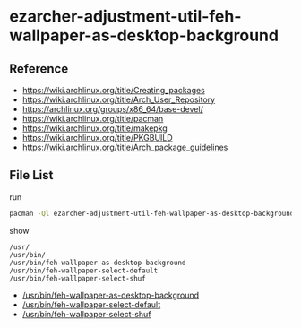 
# ezarcher-adjustment-util-feh-wallpaper-as-desktop-background


## Reference

* https://wiki.archlinux.org/title/Creating_packages
* https://wiki.archlinux.org/title/Arch_User_Repository
* https://archlinux.org/groups/x86_64/base-devel/
* https://wiki.archlinux.org/title/pacman
* https://wiki.archlinux.org/title/makepkg
* https://wiki.archlinux.org/title/PKGBUILD
* https://wiki.archlinux.org/title/Arch_package_guidelines


## File List

run

``` sh
pacman -Ql ezarcher-adjustment-util-feh-wallpaper-as-desktop-background -q
```

show

```
/usr/
/usr/bin/
/usr/bin/feh-wallpaper-as-desktop-background
/usr/bin/feh-wallpaper-select-default
/usr/bin/feh-wallpaper-select-shuf
```


* [/usr/bin/feh-wallpaper-as-desktop-background](asset/overlay/usr/bin/feh-wallpaper-as-desktop-background)
* [/usr/bin/feh-wallpaper-select-default](asset/overlay/usr/bin/feh-wallpaper-select-default)
* [/usr/bin/feh-wallpaper-select-shuf](asset/overlay/usr/bin/feh-wallpaper-select-shuf)


